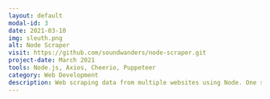 ```yaml
---
layout: default
modal-id: 3
date: 2021-03-10
img: sleuth.png
alt: Node Scraper
visit: https://github.com/soundwanders/node-scraper.git
project-date: March 2021
tools: Node.js, Axios, Cheerio, Puppeteer
category: Web Development
description: Web scraping data from multiple websites using Node. One scraper gathers a list of all the schools who won the Minnesota High School State Hockey Tournament. Another scraper creates a list of Endangered Species and their current conservation status.
---
```

